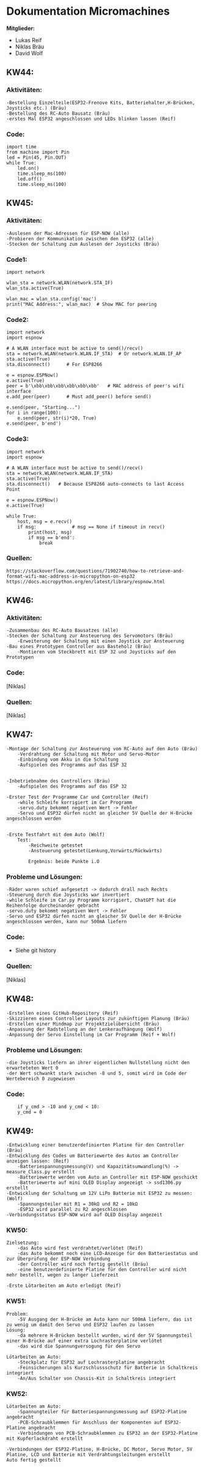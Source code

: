 # Dokumentation Micromachines

**Mitglieder:**
- Lukas Reif
- Niklas Bräu
- David Wolf

## KW44: 
### Aktivitäten:
    -Bestellung Einzelteile(ESP32-Frenove Kits, Batteriehalter,H-Brücken, Joysticks etc.) (Bräu)
    -Bestellung des RC-Auto Bausatz (Bräu)
    -erstes Mal ESP32 angeschlossen und LEDs blinken lassen (Reif)
### Code:
    import time
    from machine import Pin
    led = Pin(45, Pin.OUT)
    while True:
        led.on()
        time.sleep_ms(100)
        led.off()
        time.sleep_ms(100)

## KW45: 
### Aktivitäten:
    -Auslesen der Mac-Adressen für ESP-NOW (alle)
    -Probieren der Kommunikation zwischen den ESP32 (alle)
    -Stecken der Schaltung zum Auslesen der Joysticks (Bräu)
### Code1:
    import network

    wlan_sta = network.WLAN(network.STA_IF)
    wlan_sta.active(True)
    
    wlan_mac = wlan_sta.config('mac')
    print("MAC Address:", wlan_mac)  # Show MAC for peering
### Code2:
    import network
    import espnow
    
    # A WLAN interface must be active to send()/recv()
    sta = network.WLAN(network.WLAN.IF_STA)  # Or network.WLAN.IF_AP
    sta.active(True)
    sta.disconnect()      # For ESP8266
    
    e = espnow.ESPNow()
    e.active(True)
    peer = b'\xbb\xbb\xbb\xbb\xbb\xbb'   # MAC address of peer's wifi interface
    e.add_peer(peer)      # Must add_peer() before send()
    
    e.send(peer, "Starting...")
    for i in range(100):
        e.send(peer, str(i)*20, True)
    e.send(peer, b'end')
### Code3:
    import network
    import espnow
    
    # A WLAN interface must be active to send()/recv()
    sta = network.WLAN(network.WLAN.IF_STA)
    sta.active(True)
    sta.disconnect()   # Because ESP8266 auto-connects to last Access Point
    
    e = espnow.ESPNow()
    e.active(True)
    
    while True:
        host, msg = e.recv()
        if msg:             # msg == None if timeout in recv()
            print(host, msg)
            if msg == b'end':
                break
### Quellen:
    https://stackoverflow.com/questions/71902740/how-to-retrieve-and-format-wifi-mac-address-in-micropython-on-esp32
    https://docs.micropython.org/en/latest/library/espnow.html
## KW46: 
### Aktivitäten:
    -Zusammenbau des RC-Auto Bausatzes (alle)
    -Stecken der Schaltung zur Ansteuerung des Servomotors (Bräu)
        -Erweiterung der Schaltung mit einen Joystick zur Ansteuerung
    -Bau eines Prototypen Controller aus Basteholz (Bräu)
        -Montieren vom Steckbrett mit ESP 32 und Joysticks auf den Prototypen
### Code:
[Niklas]
### Quellen:
[Niklas]
## KW47: 
    -Montage der Schaltung zur Ansteuerung vom RC-Auto auf den Auto (Bräu)
        -Verdrahtung der Schaltung mit Motor und Servo-Motor
        -Einbindung vom Akku in die Schaltung
        -Aufspielen des Programms auf das ESP 32
     
      
    -Inbetriebnahme des Controllers (Bräu)
        -Aufspielen des Programms auf das ESP 32

    -Erster Test der Programme Car und Controller (Reif)
        -while Schleife korrigiert im Car Programm
        -servo.duty bekommt negativen Wert -> Fehler
        -Servo und ESP32 dürfen nicht an gleicher 5V Quelle der H-Brücke angeschlossen werden
        

    -Erste Testfahrt mit dem Auto (Wolf)
        Test: 
            -Reichweite getestet
            -Ansteuerung getestet(Lenkung,Vorwärts/Rückwärts)

            Ergebnis: beide Punkte i.O
### Probleme und Lösungen:
    -Räder waren schief aufgesetzt -> dadurch drall nach Rechts
    -Steuerung durch die Joysticks war invertiert
    -while Schleife im Car.py Programm korrigiert, ChatGPT hat die Reihenfolge durcheinander gebracht
    -servo.duty bekommt negativen Wert -> Fehler
    -Servo und ESP32 dürfen nicht an gleicher 5V Quelle der H-Brücke angeschlossen werden, kann nur 500mA liefern
### Code:
- Siehe git history
### Quellen:
[Niklas]
## KW48: 
    -Erstellen eines GitHub-Repository (Reif)
    -Skizzieren eines Controller Layouts zur zukünftigen Planung (Bräu)
    -Erstellen einer Mindmap zur Projektzielübersicht (Bräu)
    -Anpassung der Radstellung an der Lenkeraufhängung (Wolf)
    -Anpassung der Servo Einstellung im Car Programm (Reif + Wolf)
### Probleme und Lösungen:
    -die Joysticks liefern an ihrer eigentlichen Nullstellung nicht den erwarteteten Wert 0
    -der Wert schwankt stark zwischen -8 und 5, somit wird im Code der Wertebereich 0 zugewiesen
### Code:
        if y_cmd > -10 and y_cmd < 10:
        y_cmd = 0
## KW49:
    -Entwicklung einer benutzerdefinierten Platine für den Controller (Bräu)
    -Entwicklung des Codes um Batteriewerte des Autos am Controller anzeigen lassen: (Reif) 
        -Batteriespannungsmessung(V) und Kapazitätsumwandlung(%) -> measure_Class.py erstellt 
        -Batteriewerte werden vom Auto an Controller mit ESP-NOW geschickt
        -Batteriewerte auf mini OLED Display angezeigt -> ssd1306.py erstellt
    -Entwicklung der Schaltung um 12V LiPo Batterie mit ESP32 zu messen: (Wolf)
        -Spannungsteiler mit R1 = 30kΩ und R2 = 10kΩ
        -ESP32 wird parallel zu R2 angeschlossen
    -Verbindungsstatus ESP-NOW wird auf OLED Display angezeit

### KW50:
    Zielsetzung:
        -das Auto wird fest verdrahtet/verlötet (Reif)
        -das Auto bekommt noch eine LCD-Anzeige für den Batteriestatus und zur Überprüfung der ESP-NOW Verbindung
        -der Controller wird noch fertig gestellt (Bräu)
        -eine benutzerdefinierte Platine für den Controller wird nicht mehr bestellt, wegen zu langer Lieferzeit
    
    -Erste Lötarbeiten am Auto erledigt (Reif)

### KW51:
    Problem:
        -5V Ausgang der H-Brücke am Auto kann nur 500mA liefern, das ist zu wenig um damit den Servo und ESP32 laufen zu lassen
    Lösung:
        -da mehrere H-Brücken bestellt wurden, wird der 5V Spannungsteil einer H-Brücke auf einer extra Lochrasterplatine verlötet
        -das wird die Spannungversogung für den Servo
    
    Lötarbeiten am Auto:
        -Steckplatz für ESP32 auf Lochrasterplatine angebracht
        -Feinsicherungen als Kurzschlussschutz für Batterie in Schaltkreis integriert
        -An/Aus Schalter von Chassis-Kit in Schaltkreis integriert

### KW52:
    Lötarbeiten am Auto:
        -Spannungteiler für Batteriespannungsmessung auf ESP32-Platine angebracht
        -PCB-Schraubklemmen für Anschluss der Komponenten auf ESP32-Platine angebracht
        -Verbindungen von PCB-Schraubklemmen zu ESP32 an der ESP32-Platine mit Kupferlackdraht erstellt

    -Verbindungen der ESP32-Platine, H-Brücke, DC Motor, Servo Motor, 5V Platine, LCD und Batterie mit Verdrahtungsleitungen erstellt
    Auto fertig gestellt